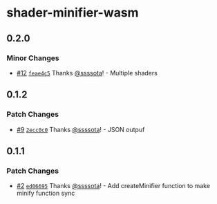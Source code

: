 # shader-minifier-wasm

## 0.2.0

### Minor Changes

- [#12](https://github.com/ssssota/shader-minifier-wasm/pull/12) [`feae4c5`](https://github.com/ssssota/shader-minifier-wasm/commit/feae4c535b2e7f5ae92ab88b062d49118cd3aec4) Thanks [@ssssota](https://github.com/ssssota)! - Multiple shaders

## 0.1.2

### Patch Changes

- [#9](https://github.com/ssssota/shader-minifier-wasm/pull/9) [`2ecc0c0`](https://github.com/ssssota/shader-minifier-wasm/commit/2ecc0c0b300639f2cc9ffb61e356f67f127f0e01) Thanks [@ssssota](https://github.com/ssssota)! - JSON outpuf

## 0.1.1

### Patch Changes

- [#2](https://github.com/ssssota/shader-minifier-wasm/pull/2) [`ed06695`](https://github.com/ssssota/shader-minifier-wasm/commit/ed06695e6d22e813cdecadb88c8af7348423a046) Thanks [@ssssota](https://github.com/ssssota)! - Add createMinifier function to make minify function sync
